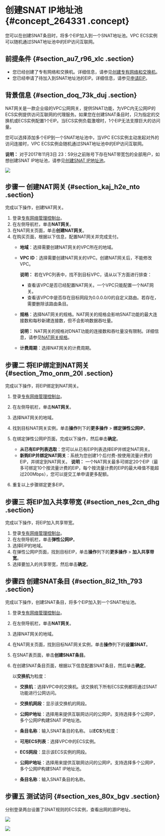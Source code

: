 # 创建SNAT IP地址池 {#concept_264331 .concept}

您可以在创建SNAT条目时，将多个EIP加入到一个SNAT地址池。VPC ECS实例可以随机通过SNAT地址池中的EIP访问互联网。

## 前提条件 {#section_au7_r96_xlc .section}

-   您已经创建了专有网络和交换机。详细信息，请参见[创建专有网络和交换机](../../../../cn.zh-CN/用户指南/专有网络和子网/管理专有网络.md#section_ufw_rhv_rdb)。
-   您已经申请了待加入到SNAT地址池的EIP。详细信息，请参见[申请EIP](../../../../cn.zh-CN/用户指南/申请EIP/申请新EIP.md#)。

## 背景信息 {#section_doq_73k_duj .section}

NAT网关是一款企业级的VPC公网网关，提供SNAT功能，为VPC内无公网IP的ECS实例提供访问互联网的代理服务。如果您在创建SNAT条目时，只为指定的交换机或ECS实例配置1个EIP。当ECS实例负载激增时，1个EIP无法支撑巨大的访问量。

您可以选择添加多个EIP到一个SNAT地址池中，当VPC ECS实例主动发起对外的访问连接时，VPC ECS实例会随机通过SNAT地址池中的EIP访问互联网。

**说明：** 对于2017年11月3日 23：59分之前账号下存在NAT带宽包的全部用户，如想创建SNAT IP地址池，请参见[创建SNAT IP地址池](https://yq.aliyun.com/articles/533821)。

![](http://static-aliyun-doc.oss-cn-hangzhou.aliyuncs.com/assets/img/217943/156255703447136_zh-CN.png)

## 步骤一 创建NAT网关 {#section_kaj_h2e_nto .section}

完成以下操作，创建NAT网关。

1.  登录[专有网络管理控制台](https://vpcnext.console.aliyun.com/nat/)。
2.  在左侧导航栏，单击**NAT网关**。
3.  在NAT网关页面，单击**创建NAT网关**。
4.  在购买页面，根据以下信息，配置NAT网关并完成支付。
    -   **地域**：选择需要创建NAT网关的VPC所在的地域。
    -   **VPC ID**：选择需要创建NAT网关的VPC。创建NAT网关后，不能修改VPC。

        **说明：** 若在VPC列表中，找不到目标VPC，请从以下方面进行排查：

        -   查看该VPC是否已经配置NAT网关。一个VPC只能配置一个NAT网关。
        -   查看该VPC中是否存在目标网段为0.0.0.0/0的自定义路由。若存在，需要删除该路由条目。
    -   **规格**：选择NAT网关的规格。NAT网关的规格会影响SNAT功能的最大连接数和每秒新建连接数，但不会影响数据吞吐量。

        **说明：** NAT网关的规格对DNAT功能的连接数和吞吐量没有限制。详细信息，请参见[NAT网关规格](../../../../cn.zh-CN/用户指南/NAT网关规格.md#)。

    -   **计费周期**：选择NAT网关的计费周期。

## 步骤二 将EIP绑定到NAT网关 {#section_7mo_onm_20l .section}

完成以下操作，将EIP绑定到NAT网关。

1.  登录[专有网络管理控制台](https://vpcnext.console.aliyun.com/nat/)。
2.  在左侧导航栏，单击**NAT网关**。
3.  选择NAT网关的地域。
4.  找到目标NAT网关实例，单击**操作**列下的**更多操作** \> **绑定弹性公网IP**。
5.  在绑定弹性公网IP页面，完成以下操作，然后单击**确定**。

    -   **从已有EIP列表选取**：您可以从已有EIP列表选择EIP并绑定NAT网关。
    -   **新购EIP并绑定NAT网关**：系统为您创建1个后付费-按使用流量计费的EIP，并绑定到NAT网关。
    **说明：** 一个NAT网关最多可绑定20个EIP（最多可绑定10个按流量计费的EIP，每个按流量计费的EIP的最大峰值不能超过200Mbps），您可以提交工单申请更多配额。

6.  重复以上步骤绑定更多EIP。

## 步骤三 将EIP加入共享带宽 {#section_nes_2cn_dhg .section}

完成以下操作，将EIP加入共享带宽。

1.  登录[专有网络管理控制台](https://vpcnext.console.aliyun.com/nat/)。
2.  在左侧导航栏，单击**弹性公网IP**。
3.  选择EIP的地域。
4.  在弹性公网IP页面，找到目标EIP，单击**操作**列下的**更多操作** \> **加入共享带宽**。
5.  选择要加入的共享带宽，然后单击**确定**。

## 步骤四 创建SNAT条目 {#section_8i2_1th_793 .section}

完成以下操作，创建SNAT条目，将多个EIP加入到一个SNAT地址池。

1.  登录[专有网络管理控制台](https://vpcnext.console.aliyun.com/nat/)。
2.  在左侧导航栏，单击**NAT网关**。
3.  选择NAT网关的地域。
4.  在NAT网关页面，找到目标NAT网关实例，单击**操作**列下的**设置SNAT**。
5.  在SNAT表页面，单击**创建SNAT条目**。
6.  在创建SNAT条目页面，根据以下信息配置SNAT条目，然后单击**确定**。

    以**交换机**为粒度：

    -   **交换机**：选择VPC中的交换机。该交换机下所有ECS实例都将通过SNAT功能进行公网访问。
    -   **交换机网段**：显示该交换机的网段。
    -   **公网IP地址**：选择用来提供互联网访问的公网IP。支持选择多个公网IP，多个公网IP构建SNAT IP地址池。
    -   **条目名称**：输入SNAT条目的名称。
    以**ECS**为粒度：

    -   **可用ECS列表**：选择VPC中的ECS实例。
    -   **ECS网段**：显示该ECS实例的网段。
    -   **公网IP地址**：选择用来提供互联网访问的公网IP。支持选择多个公网IP，多个公网IP构建SNAT IP地址池。
    -   **条目名称**：输入SNAT条目的名称。

## 步骤五 测试访问 {#section_xes_80x_bgv .section}

分别登录两台设置了SNAT规则的ECS实例，查看出网的源IP地址。

![](http://static-aliyun-doc.oss-cn-hangzhou.aliyuncs.com/assets/img/217943/156255703547157_zh-CN.png)

![](http://static-aliyun-doc.oss-cn-hangzhou.aliyuncs.com/assets/img/217943/156255703547158_zh-CN.png)

